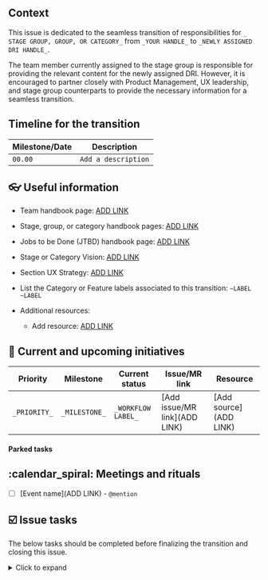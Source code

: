 ## Context

This issue is dedicated to the seamless transition of responsibilities for `_ STAGE GROUP, GROUP, OR CATEGORY_` from `_YOUR HANDLE_` to `_NEWLY ASSIGNED DRI HANDLE_`.

The team member currently assigned to the stage group is responsible for providing the relevant content for the newly assigned DRI. However, it is encouraged to partner closely with Product Management, UX leadership, and stage group counterparts to provide the necessary information for a seamless transition.

<!-- Add any information here that would be helpful to understand **why** this transition is happening. Make sure to link to any relevant issues, MRs, or discussions for context. -->

## Timeline for the transition

| Milestone/Date | Description |
| --- | --- |
| `00.00` | `Add a description` |

## :eyeglasses: Useful information

* Team handbook page: [ADD LINK]()
* Stage, group, or category handbook pages: [ADD LINK]()
* Jobs to be Done (JTBD) handbook page: [ADD LINK]()
* Stage or Category Vision: [ADD LINK]()
* Section UX Strategy: [ADD LINK]()
* List the Category or Feature labels associated to this transition: `~LABEL` `~LABEL`

* Additional resources: 
  * Add resource: [ADD LINK]()

## :construction_worker: Current and upcoming initiatives

<!-- List the current priorities and needs for the work being transitioned. Include relevant links such as Figma files, Dovetail insights, and any other resources. --> 

| Priority | Milestone | Current status | Issue/MR link | Resource |
|---------- | ----------------- | -------------------- | ------------------ | ----------- |
| `_PRIORITY_` | `_MILESTONE_` | `_WORKFLOW LABEL_` | [Add issue/MR link](ADD LINK) | [Add source](ADD LINK) |

#### Parked tasks

<!-- Add any additional work that you planned to get to, but isn't active at the moment. Parked tasks will remain and the new DRI should follow up on the priority/scope with their counterparts. -->

## :calendar_spiral: Meetings and rituals

<!-- List out the relevant meetings, rituals, or slackbots the new DRI should be added to. Then add the person who can add them to the ritual. -->

- [ ] [Event name](ADD LINK) - `@mention`

## :ballot_box_with_check: Issue tasks

The below tasks should be completed before finalizing the transition and closing this issue.

<details><summary>Click to expand</summary>

* [ ] Update the title of this issue to: `UX Transition for _ STAGE GROUP, GROUP, CATEGORY OR FEATURE_`.
* [ ] Assign the transition issue to yourself and your Manager.
    * [ ] Optionally, add a link to the MR confirming the transition [ADD LINK]()
* [ ] Fill out the sections below with the relevant content for the stage, group, or category.
* [ ] Inform relevant counterparts, such as Product Managers and Engineering Managers, of the UX transition by pinging them in this issue.
    * [ ] Optionally, schedule a sync meeting with the newly assigned DRI, their Manager, and other strategic counterparts. You can also opt for recording a walkthrough video to share with the relevant team.
* [ ]  Optionally, if a category or feature is being moved, [transfer the JTBDs](https://about.gitlab.com/handbook/engineering/ux/category-maturity-scorecards/#update-jtbd-data-file) to the relevant team by updating them in the handbook.
* [ ] Communicate the change with the stage groups on Slack by sharing a link to this issue.
* [ ] **Newly Assigned DRI*: When you feel comfortable, unassign the previous DRI and close this issue.

</details>
